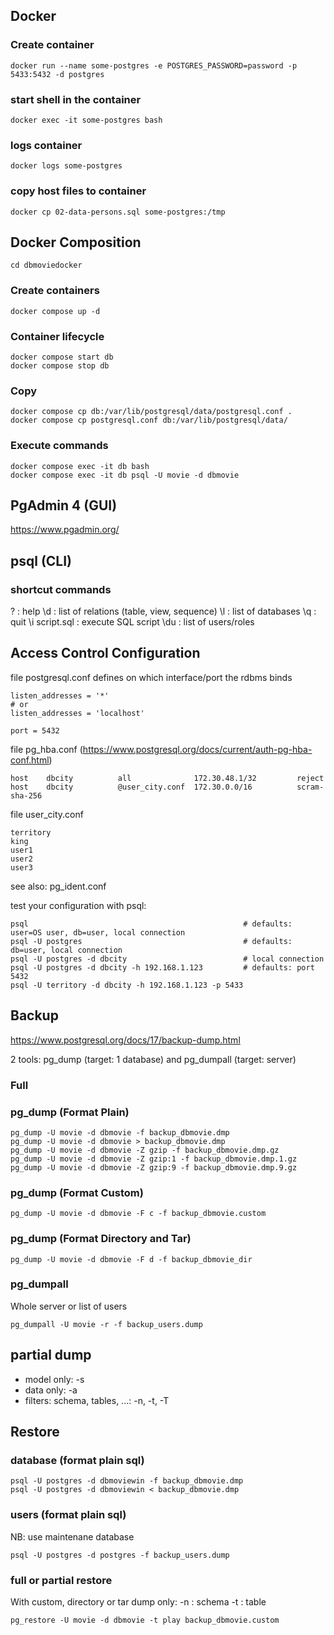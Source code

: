 ## Docker
### Create container
```
docker run --name some-postgres -e POSTGRES_PASSWORD=password -p 5433:5432 -d postgres
```
### start shell  in the container
```
docker exec -it some-postgres bash
```

### logs container
```
docker logs some-postgres
```

### copy host files to container
```
docker cp 02-data-persons.sql some-postgres:/tmp
```

## Docker Composition
```
cd dbmoviedocker
```

### Create containers
```
docker compose up -d
```

### Container lifecycle
```
docker compose start db
docker compose stop db
```

### Copy
```
docker compose cp db:/var/lib/postgresql/data/postgresql.conf .
docker compose cp postgresql.conf db:/var/lib/postgresql/data/
```

### Execute commands
```
docker compose exec -it db bash
docker compose exec -it db psql -U movie -d dbmovie
```

## PgAdmin 4 (GUI)
https://www.pgadmin.org/

## psql (CLI)
### shortcut commands
\? : help
\d : list of relations (table, view, sequence)
\l : list of databases
\q : quit
\i script.sql : execute SQL script
\du : list of users/roles

## Access Control Configuration 
file postgresql.conf defines on which interface/port the rdbms binds
```
listen_addresses = '*' 
# or
listen_addresses = 'localhost' 

port = 5432
```

file pg_hba.conf
(https://www.postgresql.org/docs/current/auth-pg-hba-conf.html)
```
host    dbcity          all              172.30.48.1/32         reject
host    dbcity          @user_city.conf  172.30.0.0/16          scram-sha-256
```

file user_city.conf
```
territory
king
user1
user2
user3
```

see also: pg_ident.conf

test your configuration with psql:
```
psql                                                # defaults: user=OS user, db=user, local connection
psql -U postgres                                    # defaults: db=user, local connection
psql -U postgres -d dbcity                          # local connection
psql -U postgres -d dbcity -h 192.168.1.123         # defaults: port 5432
psql -U territory -d dbcity -h 192.168.1.123 -p 5433
```

## Backup
https://www.postgresql.org/docs/17/backup-dump.html

2 tools: pg_dump (target: 1 database) and pg_dumpall (target: server)

### Full
### pg_dump (Format Plain)
```
pg_dump -U movie -d dbmovie -f backup_dbmovie.dmp
pg_dump -U movie -d dbmovie > backup_dbmovie.dmp
pg_dump -U movie -d dbmovie -Z gzip -f backup_dbmovie.dmp.gz
pg_dump -U movie -d dbmovie -Z gzip:1 -f backup_dbmovie.dmp.1.gz
pg_dump -U movie -d dbmovie -Z gzip:9 -f backup_dbmovie.dmp.9.gz
```

### pg_dump (Format Custom)
```
pg_dump -U movie -d dbmovie -F c -f backup_dbmovie.custom
```

### pg_dump (Format Directory and Tar)
```
pg_dump -U movie -d dbmovie -F d -f backup_dbmovie_dir
```

### pg_dumpall
Whole server or list of users

```
pg_dumpall -U movie -r -f backup_users.dump
```

## partial dump
- model only: -s
- data only: -a
- filters: schema, tables, ...: -n, -t, -T

## Restore
### database (format plain sql)
```
psql -U postgres -d dbmoviewin -f backup_dbmovie.dmp
psql -U postgres -d dbmoviewin < backup_dbmovie.dmp
```
### users (format plain sql)
NB: use maintenane database
```
psql -U postgres -d postgres -f backup_users.dump
```

### full or partial restore
With custom, directory or tar dump only:
-n : schema
-t : table
```
pg_restore -U movie -d dbmovie -t play backup_dbmovie.custom
```



